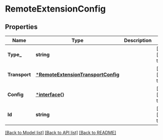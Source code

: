 # RemoteExtensionConfig

## Properties
Name | Type | Description | Notes
------------ | ------------- | ------------- | -------------
**Type_** | **string** |  | [optional] [default to null]
**Transport** | [***RemoteExtensionTransportConfig**](RemoteExtensionTransportConfig.md) |  | [optional] [default to null]
**Config** | [***interface{}**](interface{}.md) |  | [optional] [default to null]
**Id** | **string** |  | [optional] [default to null]

[[Back to Model list]](../README.md#documentation-for-models) [[Back to API list]](../README.md#documentation-for-api-endpoints) [[Back to README]](../README.md)


